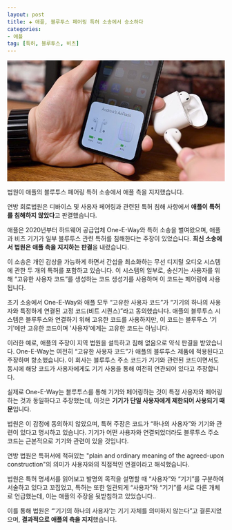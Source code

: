 ```yaml
---
layout: post  
title: ✚ 애플, 블루투스 페어링 특허 소송에서 승소하다
categories:
- 애플
tag: [특허, 블루투스, 비츠]
---
```


<div class="markdown-image">
<img src="/assets/article_images/2023-08-17-apple-win/1.jpg" alt="" align="middle"/></div>

<p class="drop-korean">
법원이 애플의 블루투스 페어링 특허 소송에서 애플 측을 지지했습니다.
</p>

연방 회로법원은 디바이스 및 사용자 페어링과 관련된 특허 침해 사항에서 **애플이 특허를 침해하지 않았다**고 판결했습니다.

애플은 2020년부터 하드웨어 공급업체 One-E-Way와 특허 소송을 벌여왔으며, 애플과 비츠 기기가 일부 블루투스 관련 특허를 침해한다는 주장이 있었습니다. **최신 소송에서 법원은 애플 측을 지지하는 판결**을 내렸습니다.

이 소송은 개인 감상을 가능하게 하면서 간섭을 최소화하는 무선 디지털 오디오 시스템에 관한 두 개의 특허를 포함하고 있습니다. 이 시스템의 일부로, 송신기는 사용자를 위해 “고유한 사용자 코드”를 생성하는 코드 생성기를 사용하며 이 코드는 페어링에 사용됩니다.

초기 소송에서 One-E-Way와 애플 모두 “고유한 사용자 코드”가 “기기의 하나의 사용자와 특정하게 연결된 고정 코드(비트 시퀀스)”라고 동의했습니다. 애플의 블루투스 시스템은 블루투스와 연결하기 위해 고유한 코드를 사용하지만, 이 코드는 블루투스 '기기'에만 고유한 코드이며 '사용자'에게는 고유한 코드는 아닙니다.

이러한 예로, 애플의 주장이 지역 법원을 설득하고 침해 없음으로 약식 판결을 받았습니다.
One-E-Way는 여전히 “고유한 사용자 코드”가 애플의 블루투스 제품에 적용된다고 주장하며 항소했습니다. 이 회사는 블루투스 주소 코드가 기기와 관련된 코드이면서도 동시에 해당 코드가 사용자에게도 기기 사용을 통해 여전히 연관되어 있다고 주장합니다.

실제로 One-E-Way는 블루투스를 통해 기기와 페어링하는 것이 특정 사용자와 페어링하는 것과 동일하다고 주장했는데, 이것은 **기기가 단일 사용자에게 제한되어 사용되기 때문**입니다.

법원은 이 감정에 동의하지 않았으며, 특허 주장은 코드가 “하나의 사용자”와 기기와 관련이 있다고 명시하고 있습니다. 기기가 어떤 사용자와 연결되었더라도 블루투스 주소 코드는 근본적으로 기기와 관련이 있을 것입니다.

연방 법원은 특허서에 적혀있는 "plain and ordinary meaning of the agreed-upon construction"의 의미가 사용자와의 직접적인 연결이라고 해석했습니다. 

법원은 특허 명세서를 읽어보고 발명의 목적을 설명할 때 “사용자”와 “기기”를 구분하여 서술하고 있다고 꼬집었고, 특허는 또한 일관되게 “사용자”와 “기기”를 서로 다른 개체로 언급했는데, 이는 애플의 주장을 뒷받침하고 있었습니다..

이를 통해 법원은 “’기기의 하나의 사용자’는 기기 자체를 의미하지 않는다”고 결론지었으며, **결과적으로 애플의 측을 지지**했습니다.
